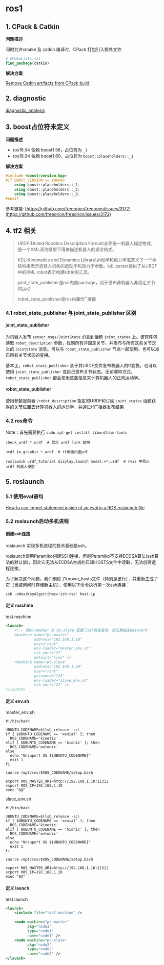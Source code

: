 # ros1

## 1. CPack & Catkin

**问题描述**

同时允许cmake 及 catkin 编译时，CPack 打包引入额外文件

```cmake
# CMakeLists.txt
find_package(catkin)
```

**解决方案**

[Remove Catkin artifacts from CPack build](https://stackoverflow.com/questions/50486421/remove-catkin-artifacts-from-cpack-build)

## 2. diagnostic

[diagnostic_analysis](http://wiki.ros.org/diagnostic_analysis)

## 3. boost占位符未定义

**问题描述**

- ros16.04 依赖 boost1.58，占位符为 `_1`
- ros18.04 依赖 boost1.60，占位符为 `boost::placeholders::_1`

**解决方案**

```c++
#include <boost/version.hpp>
#if BOOST_VERSION >= 106000
	using boost::placeholders::_1;
	using boost::placeholders::_2;
	using boost::placeholders::_3;
#endif
```

参考链接: [https://github.com/freeorion/freeorion/issues/3172](https://github.com/freeorion/freeorion/issues/3172)

## 4. tf2 相关

> URDF(United Robotics Description Format)全称统一机器人描述格式，是一个XML语法框架下用来描述机器人的语言格式。
>
> KDL(Kinematics and Dynamics Library)运动学和动力学库定义了一个树结构来表示机器人机构的运动学和动力学参数。kdl_parser提供了从URDF中的XML robot表示构建kdl树的工具。
>
> joint_state_publisher是ros内置package，用于发布非机器人非固定关节的运动
>
> robot_state_publisher是ros内置tf广播器

### 4.1 robot_state_publisher 与 joint_state_publisher 区别

#### joint_state_publisher

为机器人发布 `sensor_msgs/JointState` 消息到话题 `joint_states` 上。该软件包读取 `robot_description` 参数，找到所有非固定关节，并发布与所有这些关节定义的 `JointState` 消息。可以与 `robot_state_publisher` 节点一起使用，也可以发布所有关节状态的变换。

基本上，`robot_state_publisher` 基于其URDF文件发布机器人的tf变换。也可以使用 `joint_state_publisher` 或自己发布关节状态。无论哪种方式，`robot_state_publisher` 都会使用这些信息来计算机器人的正向运动学。

#### robot_state_publisher

使用参数服务器 `/robot_description` 指定的URDF和订阅 `joint_states` 话题获得的关节位置去计算机器人的运动学，并通过tf广播器发布结果

### 4.2 ros命令

Note：首先需要执行 `sudo apt-get install liburdfdom-tools`

```shell
check_urdf *.urdf  # 展示 urdf link 结构

urdf_to_graphiz *.urdf  # tf树输出至pdf

roslaunch urdf_tutorial display.launch model:=*.urdf  # rviz 中展示 urdf 机器人模型
```

## 5. roslaunch

### 5.1 使用eval语句

[How to use import statement inside of an eval in a ROS roslaunch file](https://alspitz.github.io/blog/roslaunch_import.html)

### 5.2 roslaunch启动多机进程

#### 创建ssh连接

roslaunch 实现多机进程的技术基础是ssh。

roslaunch使用Paramiko创建SSH连接，但是Paramiko不支持ECDSA算法(ssh算法的默认值)，因此它无法从ECDSA生成的已知HOSTS文件中读取，无法创建远程连接。

为了解决这个问题，我们删除了known_hosts文件（特别是该行），并重新生成了它（当被询问时存储新主机），使用以下命令执行第一次ssh连接：

```shell
ssh -oHostKeyAlgorithms='ssh-rsa' host-ip
```

#### 定义 machine

test.machine

```xml
<launch>
    <!-- 若pc-master 与 pc-slave 配置了ssh免密登录，则无需指定password
	<machine name="pc-master"
             address="192.168.1.10"
             user="root"
             env-loader="master_env.sh"
             ssh-port="22"
             default="true" />
    <machine name="pc-slave"
             address="192.168.1.20"
             user="root"
             password="123"
             env-loader="slave_env.sh"
             ssh-port="22" />
</launch>
```

#### 定义 env.sh

master_env.sh

```shell
#!/bin/bash

UBUNTU_CODENAME=$(lsb_release -sc)
if [ $UBUNTU_CODENAME == 'xenial' ]; then
  ROS_CODENAME='kinetic'
elif [ $UBUNTU_CODENAME == 'bionic' ]; then
  ROS_CODENAME='melodic'
else
  echo "Unsuport OS ${UBUNTU_CODENAME}"
  exit 1
fi

source /opt/ros/$ROS_CODENAME/setup.bash

export ROS_MASTER_URI=http://192.168.1.10:11311
export ROS_IP=192.168.1.10
exec "$@"
```

slave_env.sh

```shell
#!/bin/bash

UBUNTU_CODENAME=$(lsb_release -sc)
if [ $UBUNTU_CODENAME == 'xenial' ]; then
  ROS_CODENAME='kinetic'
elif [ $UBUNTU_CODENAME == 'bionic' ]; then
  ROS_CODENAME='melodic'
else
  echo "Unsuport OS ${UBUNTU_CODENAME}"
  exit 1
fi

source /opt/ros/$ROS_CODENAME/setup.bash

export ROS_MASTER_URI=http://192.168.1.10:11311
export ROS_IP=192.168.1.20
exec "$@"
```

#### 定义 launch

test.launch

```xml
<launch>
	<include file="test.machine" />
    
    <node machine="pc-master"
          pkg="node1"
          type="node1"
          name="node1" />
    <node machine="pc-slave"
          pkg="node2"
          type="node2"
          name="node2" />
</launch>
```



